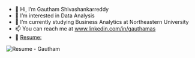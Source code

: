 - 👋 Hi, I’m Gautham Shivashankarreddy
- 👀 I’m interested in Data Analysis
- 🌱 I’m currently studying Business Analytics at Northeastern University
- 📫 You can reach me at www.linkedin.com/in/gauthamas
- 📝 [Resume:](https://github.com/Gauthiiii/Gauthiiii/files/8352896/Gautham.-.Resume.pdf)

![Resume - Gautham](https://user-images.githubusercontent.com/51517295/160177343-6a3e7b43-1b54-4d3a-bdff-1c44aa7ec4c7.jpg)


<!---
Gauthiiii/Gauthiiii is a ✨ special ✨ repository because its `README.md` (this file) appears on your GitHub profile.
You can click the Preview link to take a look at your changes.
--->
